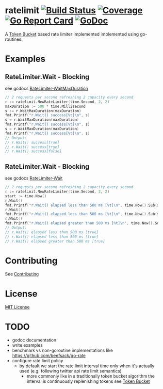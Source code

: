 # ratelimit [![Build Status](https://travis-ci.org/dougnukem/ratelimit.png)](https://travis-ci.org/dougnukem/ratelimit) [![Coverage](https://gocover.io/_badge/github.com/dougnukem/ratelimit)](https://gocover.io/github.com/dougnukem/ratelimit)[![Go Report Card](http://goreportcard.com/badge/dougnukem/ratelimit)](http://goreportcard.com/report/dougnukem/ratelimit) [![GoDoc](https://godoc.org/github.com/dougnukem/ratelimit?status.png)](https://godoc.org/github.com/dougnukem/ratelimit)

A [Token Bucket](https://en.wikipedia.org/wiki/Token_bucket) based rate limiter implemented implemented using go-routines.

# Examples

## RateLimiter.Wait - Blocking

see godocs [RateLimiter-WaitMaxDuration](https://godoc.org/github.com/dougnukem/ratelimit#example-RateLimiter-WaitMaxDuration)
```go
// 2 requests per second refreshing 2 capacity every second
r := ratelimit.NewRateLimiter(time.Second, 2, 2)
maxDuration := 500 * time.Millisecond
s := r.WaitMaxDuration(maxDuration)
fmt.Printf("r.Wait() success[%t]\n", s)
s = r.WaitMaxDuration(maxDuration)
fmt.Printf("r.Wait() success[%t]\n", s)
s = r.WaitMaxDuration(maxDuration)
fmt.Printf("r.Wait() success[%t]\n", s)
// Output:
// r.Wait() success[true]
// r.Wait() success[true]
// r.Wait() success[false]

```

## RateLimiter.Wait - Blocking

see godocs [RateLimiter-Wait](https://godoc.org/github.com/dougnukem/ratelimit#example-RateLimiter-Wait)
```go
// 2 requests per second refreshing 2 capacity every second
r := ratelimit.NewRateLimiter(time.Second, 2, 2)
start := time.Now()
r.Wait()
fmt.Printf("r.Wait() elapsed less than 500 ms [%t]\n", time.Now().Sub(start) < 500*time.Millisecond)
r.Wait()
fmt.Printf("r.Wait() elapsed less than 500 ms [%t]\n", time.Now().Sub(start) < 500*time.Millisecond)
r.Wait()
fmt.Printf("r.Wait() elapsed greater than 500 ms [%t]\n", time.Now().Sub(start) > 500*time.Millisecond)
// Output:
// r.Wait() elapsed less than 500 ms [true]
// r.Wait() elapsed less than 500 ms [true]
// r.Wait() elapsed greater than 500 ms [true]

```



# Contributing
See [Contributing](Contributing.md)

# License
[MIT License](LICENSE)

# TODO
- godoc documentation
- write examples
- benchmark vs non-goroutine implementations like https://github.com/beefsack/go-rate
- configure rate limit policy
  - by default we start the rate limit interval time only when it's actually used (e.g. following twitter api rate limit semantics)
    - more commonly like in a traditionally token bucket algorithm the interval is continuously replenishing tokens see [Token Bucket](https://en.wikipedia.org/wiki/Token_bucket)
